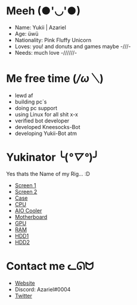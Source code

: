 # Meeh (●'◡'●)
* Name: Yukii | Azariel
* Age: üwü
* Nationality: Pink Fluffy Unicorn
* Loves: you! and donuts and games maybe -///-
* Needs: much love -//////-

# Me free time (*/ω＼*)
* lewd af
* building pc´s
* doing pc support
* using Linux for all shit x-x
* verified bot developer
* developed Kneesocks-Bot
* developing Yukii-Bot atm

# Yukinator ╰(*°▽°*)╯
Yes thats the Name of my Rig... :D

* [Screen 1](https://www.amazon.de/AOC-C24G1-DisplayPort-Reaktionszeit-1920x1080/dp/B07DTN4BM8)
* [Screen 2](https://www.amazon.de/BenQ-GW2470H-Monitor-HDMI%E2%80%8E-schwarz/dp/B0752RFPC7?th=1)
* [Case](https://www.amazon.de/gp/product/B07RW8GLQJ/ref=ppx_yo_dt_b_asin_title_o00_s00?ie=UTF8)
* [CPU](https://www.amazon.de/AMD-Ryzen-2700-Prozessor-Basistakt/dp/B07B41717Z/ref=sr_1_4?__mk_de_DE=%C3%85M%C3%85%C5%BD%C3%95%C3%91)
* [AIO Cooler](https://www.amazon.de/gp/product/B0849SJMCW/ref=ppx_yo_dt_b_asin_title_o00_s01?ie=UTF8)
* [Motherboard](https://www.amazon.de/B450M-MORTAR-MAX-Gaming-Motherboard/dp/B07WC6LLB6)
* [GPU](https://www.amazon.de/gp/product/B07JHXGJWZ/ref=ppx_yo_dt_b_asin_title_o05_s00?ie=UTF8)
* [RAM](https://www.amazon.de/G-Skill-Trident-16GB-16GTZR-2x8GB/dp/B01MTDEYHU/ref=sr_1_2?__mk_de_DE=%C3%85M%C3%85%C5%BD%C3%95%C3%91)
* [HDD1](https://www.amazon.de/Seagate-ST1000DMZ10-BarraCuda-Festplatte-silberfarben/dp/B07D99KFPK/ref=sr_1_3?__mk_de_DE=%C3%85M%C3%85%C5%BD%C3%95%C3%91)
* [HDD2](https://www.amazon.de/TOSHIBA-P300-Interne-Festplatte-Gaming-Computer/dp/B0151KM4VG/ref=sr_1_4?__mk_de_DE=%C3%85M%C3%85%C5%BD%C3%95%C3%91)

# Contact me ᓚᘏᗢ
* [Website](http://smallyukii.me)
* Discord: Azariel#0004
* [Twitter](https://twitter.com/AzarielDev)
